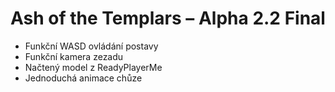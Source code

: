 
# Ash of the Templars – Alpha 2.2 Final

- Funkční WASD ovládání postavy
- Funkční kamera zezadu
- Načtený model z ReadyPlayerMe
- Jednoduchá animace chůze
